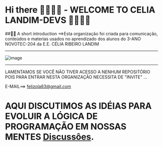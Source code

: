 # Hi there 👩🏻‍💻👋  - WELCOME TO CELIA LANDIM-DEVS  👩🏻‍💻👋

##🙋‍♀️ A short introduction ==>Esta organização foi criada para comunicação, conteúdos e materias usados no  aprendizado dos alunos do 3-ANO NOVOTEC-204 da E.E. CÉLIA RIBEIRO LANDIM 

<hr>

![image](https://github.com/CeliaLandim/.github/assets/55410946/f89ead6a-d512-49b8-8db0-9d73870b4e73)

<hr>


LAMENTAMOS SE VOCÊ NÃO TIVER ACESSO A NENHUM REPOSITÓRIO POIS PARA ENTRAR NESTA ORGANIZAÇÃO NECESSITA DE "INVITE" ...


E-MAIL==> felizola63@gmail.com


# AQUI DISCUTIMOS AS IDÉIAS PARA EVOLUIR A LÓGICA DE PROGRAMAÇÃO EM NOSSAS MENTES [Discussôes](https://github.com/orgs/CeliaLandim/discussions).

